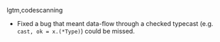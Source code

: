 lgtm,codescanning
* Fixed a bug that meant data-flow through a checked typecast (e.g. `cast, ok = x.(*Type)`) could be missed.
